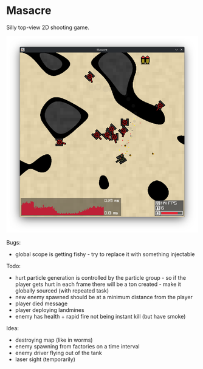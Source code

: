 # Masacre

Silly top-view 2D shooting game.

![Screenshot](./misc/screenshot.png)

Bugs:

- global scope is getting fishy - try to replace it with something injectable

Todo:

- hurt particle generation is controlled by the particle group - so if the player gets hurt in each frame there will be a ton created - make it globally sourced (with repeated task)
- new enemy spawned should be at a minimum distance from the player
- player died message
- player deploying landmines
- enemy has health + rapid fire not being instant kill (but have smoke)

Idea:

- destroying map (like in worms)
- enemy spawning from factories on a time interval
- enemy driver flying out of the tank
- laser sight (temporarily)